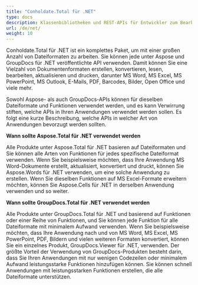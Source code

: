 ```yaml
---
title: "Conholdate.Total für .NET"
type: docs
description: Klassenbibliotheken und REST-APIs für Entwickler zum Bearbeiten und Verarbeiten von Dateien aus Word, Excel, PowerPoint, Visio, PDF, CAD und mehreren anderen Kategorien in Web-, Desktop- oder mobilen Apps. Entwicklung und Bereitstellung auf Windows-, Linux-, MacOS- und Android-Plattformen.
url: /de/net/
weight: 10
---
```


Conholdate.Total für .NET ist ein komplettes Paket, um mit einer großen Anzahl von Dateiformaten zu arbeiten. Sie können jede unter Aspose und GroupDocs für .NET veröffentlichte API verwenden. Damit können Sie eine Vielzahl von Dokumentenformaten erstellen, konvertieren, lesen, bearbeiten, aktualisieren und drucken, darunter MS Word, MS Excel, MS PowerPoint, MS Outlook, E-Mails, PDF, Barcodes, Bilder, Open Office und viele mehr.

Sowohl Aspose- als auch GroupDocs-APIs können für dieselben Dateiformate und Funktionen verwendet werden, und es kann Verwirrung stiften, welche APIs in Ihren Anwendungen verwendet werden sollen. Es folgt eine kurze Beschreibung, welche APIs in welcher Art von Anwendungen bevorzugt werden sollten.

**Wann sollte Aspose.Total für .NET verwendet werden**

Alle Produkte unter Aspose.Total für .NET basieren auf Dateiformaten und Sie können alle Arten von Funktionen für jedes spezifische Dateiformat verwenden. Wenn Sie beispielsweise möchten, dass Ihre Anwendung MS Word-Dokumente erstellt, aktualisiert, konvertiert und druckt, können Sie Aspose.Words für .NET verwenden, um eine solche Anwendung zu erstellen. Wenn Sie dieselben Funktionen auf MS Excel-Formate erweitern möchten, können Sie Aspose.Cells für .NET in derselben Anwendung verwenden und so weiter.

**Wann sollte GroupDocs.Total für .NET verwendet werden**

Alle Produkte unter GroupDocs.Total für .NET und basierend auf Funktionen oder einer Reihe von Funktionen, und Sie können jede Funktion für alle Dateiformate mit minimalem Aufwand verwenden. Wenn Sie beispielsweise möchten, dass Ihre Anwendung nach und von MS Word, MS Excel, MS PowerPoint, PDF, Bildern und vielen weiteren Formaten konvertiert, können Sie ein einzelnes Produkt, GroupDocs.Viewer für .NET, verwenden. Der größte Vorteil der Verwendung von GroupDocs-Produkten besteht darin, dass Sie Ihren Anwendungen mit nur wenigen Codezeilen oder minimalem Aufwand leistungsstarke Funktionen hinzufügen können. Sie können schnell Anwendungen mit leistungsstarken Funktionen erstellen, die alle Dateiformate unterstützen.



